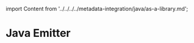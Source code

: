 import Content from '../../../../metadata-integration/java/as-a-library.md';

# Java Emitter

<Content />
